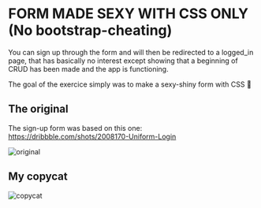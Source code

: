 # FORM MADE SEXY WITH CSS ONLY (No bootstrap-cheating)

You can sign up through the form and will then be redirected to a logged_in page, that has basically no interest except showing that a beginning of CRUD has been made and the app is functioning.

The goal of the exercice simply was to make a sexy-shiny form with CSS 💃

## The original

The sign-up form was based on this one: https://dribbble.com/shots/2008170-Uniform-Login

![original](https://image.noelshack.com/fichiers/2018/31/5/1533303432-capture-d-ecran-2018-08-03-a-15-34-03.png)

## My copycat

![copycat](https://image.noelshack.com/fichiers/2018/31/5/1533303664-capture-d-ecran-2018-02-20-a-01-27-16.png)



